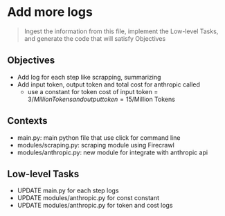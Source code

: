 # Add more logs

> Ingest the information from this file, implement the Low-level Tasks, and generate the code that will satisfy Objectives

## Objectives

- Add log for each step like scrapping, summarizing
- Add input token, output token and total cost for anthropic called
  - use a constant for token cost of input token = 3$/Million Tokens and output token = 15$/Million Tokens

## Contexts

- main.py: main python file that use click for command line
- modules/scraping.py: scraping module using Firecrawl
- modules/anthropic.py: new module for integrate with anthropic api

## Low-level Tasks

- UPDATE main.py for each step logs
- UPDATE modules/anthropic.py for const constant
- UPDATE modules/anthropic.py for token and cost logs
